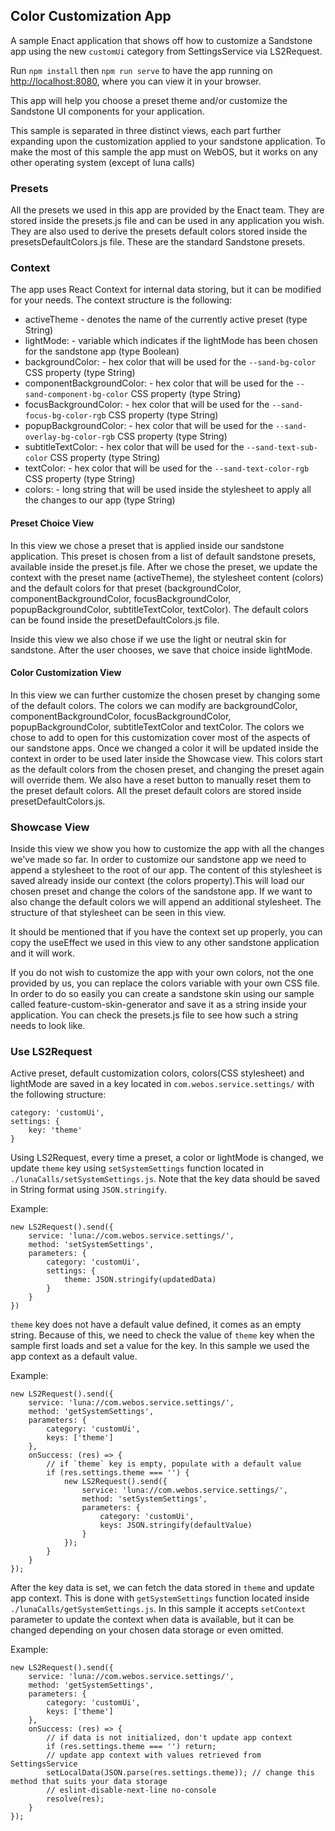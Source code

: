 ## Color Customization App

A sample Enact application that shows off how to customize a Sandstone app using the new `customUi` category from 
SettingsService via LS2Request.

Run `npm install` then `npm run serve` to have the app running on [http://localhost:8080](http://localhost:8080), where you can view it in your browser.

This app will help you choose a preset theme and/or customize the Sandstone UI components for your application. 

This sample is separated in three distinct views, each part further expanding upon the customization applied to your 
sandstone application. To make the most of this sample the app must on WebOS, but it works on any other operating system (except of luna calls)

### Presets

All the presets we used in this app are provided by the Enact team. They are stored inside the presets.js file and can
be used in any application you wish. They are also used to derive the presets default colors stored inside the 
presetsDefaultColors.js file. These are the standard Sandstone presets.

### Context

The app uses React Context for internal data storing, but it can be modified for your needs.
The context structure is the following:

* activeTheme - denotes the name of the currently active preset (type String)
* lightMode: - variable which indicates if the lightMode has been chosen for the sandstone app (type Boolean)
* backgroundColor: - hex color that will be used for the `--sand-bg-color` CSS property (type String)
* componentBackgroundColor: - hex color that will be used for the `--sand-component-bg-color` CSS property (type String)
* focusBackgroundColor: - hex color that will be used for the `--sand-focus-bg-color-rgb` CSS property (type String)
* popupBackgroundColor: - hex color that will be used for the `--sand-overlay-bg-color-rgb` CSS property (type String)
* subtitleTextColor: - hex color that will be used for the `--sand-text-sub-color` CSS property (type String)
* textColor: - hex color that will be used for the `--sand-text-color-rgb` CSS property (type String)
* colors: - long string that will be used inside the stylesheet to apply all the changes to our app (type String)
  
#### Preset Choice View

In this view we chose a preset that is applied inside our sandstone application. This preset is chosen from a list of default
sandstone presets, available inside the preset.js file. After we chose the preset, we update the context with the preset name (activeTheme),
the stylesheet content (colors) and the default colors for that preset (backgroundColor, componentBackgroundColor, focusBackgroundColor,
popupBackgroundColor, subtitleTextColor, textColor). The default colors can be found inside the presetDefaultColors.js file.

Inside this view we also chose if we use the light or neutral skin for sandstone. After the user chooses, we save that choice
inside lightMode.

#### Color Customization View

In this view we can further customize the chosen preset by changing some of the default colors. The colors we can modify are backgroundColor, 
componentBackgroundColor, focusBackgroundColor, popupBackgroundColor, subtitleTextColor and textColor. The colors we chose to add
to open for this customization cover most of the aspects of our sandstone apps. Once we changed a color it will be updated inside
the context in order to be used later inside the Showcase view. This colors start as the default colors from the chosen preset,
and changing the preset again will override them. We also have a reset button to manually reset them to the preset default colors.
All the preset default colors are stored inside presetDefaultColors.js.

### Showcase View

Inside this view we show you how to customize the app with all the changes we've made so far.
In order to customize our sandstone app we need to append a stylesheet to the root of our app. The content of this 
stylesheet is saved already inside our context (the colors property).This will load our chosen preset and change the 
colors of the sandstone app. If we want to also change the default colors we will append an additional stylesheet. The 
structure of that stylesheet can be seen in this view.

It should be mentioned that if you have the context set up properly, you can copy the useEffect we used in this view to
any other sandstone application and it will work. 

If you do not wish to customize the app with your own colors, not the one provided by us, you can replace the colors
variable with your own CSS file. In order to do so easily you can create a sandstone skin using our sample called 
feature-custom-skin-generator and save it as a string inside your application. You can check the presets.js file to see
how such a string needs to look like.

### Use LS2Request

Active preset, default customization colors, colors(CSS stylesheet) and lightMode are saved in a key located in `com.webos.service.settings/` 
with the following structure:
```
category: 'customUi',
settings: {
    key: 'theme'
}
```

Using LS2Request, every time a preset, a color or lightMode is changed, we update `theme` key using `setSystemSettings` function located in 
`./lunaCalls/setSystemSettings.js`. Note that the key data should be saved in String format using `JSON.stringify`.

Example:
```
new LS2Request().send({
	service: 'luna://com.webos.service.settings/',
	method: 'setSystemSettings',
	parameters: {
		category: 'customUi',
		settings: {
			theme: JSON.stringify(updatedData)
		}
	}
})
```

`theme` key does not have a default value defined, it comes as an empty string. Because of this, we need to check the value 
of `theme` key when the sample first loads and set a value for the key. In this sample we used the app context as a default value.

Example:
```
new LS2Request().send({
    service: 'luna://com.webos.service.settings/',
	method: 'getSystemSettings',
	parameters: {
		category: 'customUi',
		keys: ['theme']
	},
	onSuccess: (res) => {
		// if `theme` key is empty, populate with a default value
		if (res.settings.theme === '') {
			new LS2Request().send({
				service: 'luna://com.webos.service.settings/',
				method: 'setSystemSettings',
				parameters: {
					category: 'customUi',
					keys: JSON.stringify(defaultValue)
				}
			});
		}
	}
});
```

After the key data is set, we can fetch the data stored in `theme` and update app context. This is done with `getSystemSettings`
function located inside `./lunaCalls/getSystemSettings.js`. In this sample it accepts `setContext` parameter to update the
context when data is available, but it can be changed depending on your chosen data storage or even omitted.

Example:
```
new LS2Request().send({
	service: 'luna://com.webos.service.settings/',
	method: 'getSystemSettings',
	parameters: {
		category: 'customUi',
		keys: ['theme']
	},
	onSuccess: (res) => {
		// if data is not initialized, don't update app context
		if (res.settings.theme === '') return;
		// update app context with values retrieved from SettingsService
		setLocalData(JSON.parse(res.settings.theme)); // change this method that suits your data storage
		// eslint-disable-next-line no-console
		resolve(res);
	}
});
```
